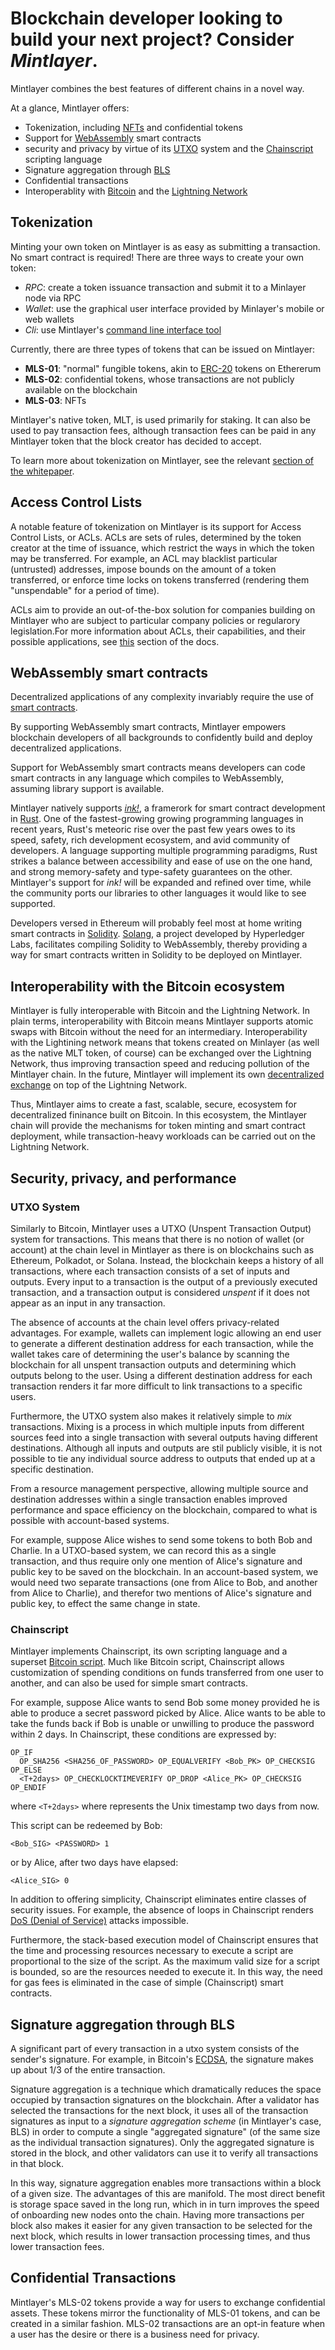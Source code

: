 #  Blockchain developer looking to build your next project? Consider *Mintlayer*. #

Mintlayer combines the best features of different chains in a novel way.

At a glance, Mintlayer offers:

- Tokenization, including [NFTs](https://en.wikipedia.org/wiki/Non-fungible_token) and confidential tokens
- Support for [WebAssembly](https://webassembly.org/) smart contracts
- security and privacy by virtue of its [UTXO](https://en.wikipedia.org/wiki/Unspent_transaction_output) system and the [Chainscript](https://docs.mintlayer.org/whitepaper/4-decentralized-finance-defi) scripting language
- Signature aggregation through [BLS](https://crypto.stanford.edu/~dabo/pubs/papers/aggreg.pdf)
- Confidential transactions
- Interoperablity with [Bitcoin](https://en.wikipedia.org/wiki/Bitcoin) and the [Lightning Network](https://lightning.network/)

## Tokenization

Minting your own token on Mintlayer is as easy as submitting a transaction. No smart contract is required!
There are three ways to create your own token:
- _RPC_:  create a token issuance transaction and submit it to a Minlayer node via RPC
- _Wallet_: use the graphical user interface provided by Minlayer's mobile or web wallets
- _Cli_: use Mintlayer's [command line interface tool](https://en.wikipedia.org/wiki/Command-line_interface)

Currently, there are three types of tokens that can be issued on Mintlayer:
- **MLS-01**: "normal" fungible tokens, akin to [ERC-20](https://erc20.tech/) tokens on Ethererum
- **MLS-02**: confidential tokens, whose transactions are not publicly available on the blockchain
- **MLS-03**: NFTs

Mintlayer's native token, MLT, is used primarily for staking. It can also be used to pay transaction fees, although transaction fees can be paid in any Mintlayer token that the block creator has decided to accept.

To learn more about tokenization on Mintlayer, see the relevant [section of the whitepaper](https://docs.mintlayer.org/whitepaper/3-tokenization-standard).

## Access Control Lists

A notable feature of tokenization on Mintlayer is its support for Access Control Lists, or ACLs. ACLs are sets of rules, determined by the token creator at the time of issuance, which restrict the ways in which the token may be transferred. For example, an ACL may blacklist particular (untrusted) addresses, impose bounds on the amount of a token transferred, or enforce time locks on tokens transferred (rendering them "unspendable" for a period of time).

ACLs aim to provide an out-of-the-box solution for companies building on Mintlayer who are subject to particular company policies or regularory legislation.For more information about ACLs, their capabilities, and their possible applications, see [this](https://docs.mintlayer.org/whitepaper/4-decentralized-finance-defi#4.3.-acl-rules-for-securities) section of the docs.

## WebAssembly smart contracts

Decentralized applications of any complexity invariably require the use of [smart contracts](https://en.wikipedia.org/wiki/Smart_contract).

By supporting WebAssembly smart contracts, Mintlayer empowers blockchain developers of all backgrounds to confidently build and deploy decentralized applications.

Support for WebAssembly smart contracts means developers can code smart contracts in any language which compiles to WebAssembly, assuming library support is available.

Mintlayer natively supports [*ink!*](https://github.com/paritytech/ink), a framerork for smart contract development in [Rust](https://www.rust-lang.org/). One of the fastest-growing growing programming languages in recent years, Rust's meteoric rise over the past few years owes to its speed, safety, rich development ecosystem, and avid community of developers. A language supporting multiple programming paradigms, Rust strikes a balance between accessibility and ease of use on the one hand, and strong memory-safety and type-safety guarantees on the other. Mintlayer's support for *ink!* will be expanded and refined over time, while the community ports our libraries to other languages it would like to see supported.

Developers versed in Ethereum will probably feel most at home writing smart contracts in [Solidity](https://soliditylang.org/). [Solang](https://github.com/hyperledger-labs/solang), a project developed by Hyperledger Labs, facilitates compiling Solidity to WebAssembly, thereby providing a way for smart contracts written in Solidity to be deployed on Mintlayer.

## Interoperability with the Bitcoin ecosystem

Mintlayer is fully interoperable with Bitcoin and the Lightning Network. In plain terms, interoperability with Bitcoin means Mintlayer supports atomic swaps with Bitcoin without the need for an intermediary. Interoperability with the Lightining network means that tokens created on Minlayer (as well as the native MLT token, of course) can be exchanged over the Lightning Network, thus improving transaction speed and reducing pollution of the Mintlayer chain. In the future, Mintlayer will implement its own [decentralized exchange](https://docs.mintlayer.org/whitepaper/5-decentralized-exchange-dex) on top of the Lightning Network.

Thus, Mintlayer aims to create a fast, scalable, secure, ecosystem for decentralized fininance built on Bitcoin. In this ecosystem, the Mintlayer chain will provide the mechanisms for token minting and smart contract deployment, while transaction-heavy workloads can be carried out on the Lightning Network.

## Security, privacy, and performance

### UTXO System 

Similarly to Bitcoin, Mintlayer uses a UTXO (Unspent Transaction Output) system for transactions. This means that there is no notion of wallet (or account) at the chain level in Mintlayer as there is on blockchains such as Ethereum, Polkadot, or Solana. Instead, the blockchain keeps a history of all transactions, where each transaction consists of a set of inputs and outputs. Every input to a transaction is the output of a previously executed transaction, and a transaction output is considered _unspent_ if it does not appear as an input in any transaction.

The absence of accounts at the chain level offers privacy-related advantages. For example, wallets can implement logic allowing an end user to generate a different destination address for each transaction, while the wallet takes care of determining the user's balance by scanning the blockchain for all unspent transaction outputs and determining which outputs belong to the user. Using a different destination address for each transaction renders it far more difficult to link transactions to a specific users.

Furthermore, the UTXO system also makes it relatively simple to _mix_ transactions. Mixing is a process in which multiple inputs from different sources feed into a single transaction with several outputs having different destinations. Although all inputs and outputs are stil publicly visible, it is not possible to tie any individual source address to outputs that ended up at a specific destination.

From a resource management perspective, allowing multiple source and destination addresses within a single transaction enables improved performance and space efficiency on the blockchain, compared to what is possible with account-based systems.

For example, suppose Alice wishes to send some tokens to both Bob and Charlie. In a UTXO-based system, we can record this as a single transaction, and thus require only one mention of Alice's signature and public key to be saved on the blockchain. In an account-based system, we would need two separate transactions (one from Alice to Bob, and another from Alice to Charlie), and therefor two mentions of Alice's signature and public key, to effect the same change in state.

### Chainscript

Mintlayer implements Chainscript, its own scripting language and a superset [Bitcoin script](https://en.bitcoin.it/wiki/Script). Much like Bitcoin script, Chainscript allows customization of spending conditions on funds transferred from one user to another, and can also be used for simple smart contracts.

For example, suppose Alice wants to send Bob some money provided he is able to produce a secret password picked by Alice. Alice wants to be able to take the funds back if Bob is unable or unwilling to produce the password within 2 days. In Chainscript, these conditions are expressed by:

```
OP_IF
  OP_SHA256 <SHA256_OF_PASSWORD> OP_EQUALVERIFY <Bob_PK> OP_CHECKSIG
OP_ELSE
  <T+2days> OP_CHECKLOCKTIMEVERIFY OP_DROP <Alice_PK> OP_CHECKSIG
OP_ENDIF

```
where `<T+2days>` where  represents the Unix timestamp two days from now.

This script can be redeemed by Bob:
```
<Bob_SIG> <PASSWORD> 1
```

or by Alice, after two days have elapsed:
```
<Alice_SIG> 0
```

In addition to offering simplicity, Chainscript eliminates entire classes of security issues. For example, the absence of loops in Chainscript renders [DoS (Denial of Service)](https://en.wikipedia.org/wiki/Denial-of-service_attack) attacks impossible.

Furthermore, the stack-based execution model of Chainscript ensures that the time and processing resources necessary to execute a script are proportional to the size of the script. As the maximum valid size for a script is bounded, so are the resources needed to execute it. In this way, the need for gas fees is eliminated in the case of simple (Chainscript) smart contracts.

## Signature aggregation through BLS

A significant part of every transaction in a utxo system consists of the sender's signature. For example, in Bitcoin's [ECDSA](https://en.wikipedia.org/wiki/Elliptic_Curve_Digital_Signature_Algorithm), the signature makes up about 1/3 of the entire transaction.

Signature aggregation is a technique which dramatically reduces the space occupied by transaction signatures on the blockchain. After a validator has selected the transactions for the next block, it uses all of the transaction signatures as input to a _signature aggregation scheme_ (in Mintlayer's case, BLS) in order to compute a single "aggregated signature" (of the same size as the individual transaction signatures). Only the aggregated signature is stored in the block, and other validators can use it to verify all transactions in that block.

In this way, signature aggregation enables more transactions within a block of a given size. The advantages of this are manifold. The most direct benefit is storage space saved in the long run, which in in turn improves the speed of onboarding new nodes onto the chain. Having more transactions per block also makes it easier for any given transaction to be selected for the next block, which results in lower transaction processing times, and thus lower transaction fees.

## Confidential Transactions
Mintlayer's MLS-02 tokens provide a way for users to exchange confidential assets. These tokens mirror the functionality of MLS-01 tokens, and can be created in a similar fashion. MLS-02 transactions are an opt-in feature when a user has the desire or there is a business need for privacy.
